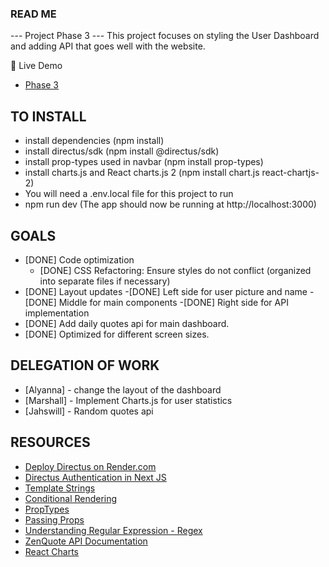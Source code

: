 ### READ ME
--- Project Phase 3 --- 
This project focuses on styling the User Dashboard and adding API that goes well with the website.

🚀 Live Demo
- [Phase 3](https://pen-and-pixel.vercel.app/)

## TO INSTALL
- install dependencies (npm install)
- install directus/sdk (npm install @directus/sdk)
- install prop-types used in navbar (npm install prop-types)
- install charts.js and React charts.js 2 (npm install chart.js react-chartjs-2)
- You will need a .env.local file for this project to run
- npm run dev (The app should now be running at http://localhost:3000)

## GOALS
- [DONE] Code optimization
  - [DONE] CSS Refactoring: Ensure styles do not conflict (organized into separate files if necessary)
- [DONE] Layout updates
      -[DONE] Left side for user picture and name
      -[DONE] Middle for main components
      -[DONE] Right side for API implementation
- [DONE] Add daily quotes api for main dashboard.
- [DONE] Optimized for different screen sizes.

## DELEGATION OF WORK
- [Alyanna] - change the layout of the dashboard
- [Marshall] - Implement Charts.js for user statistics
- [Jahswill] - Random quotes api

## RESOURCES
- [Deploy Directus on Render.com](https://blog.jamin.sh/how-to-deploy-directus-to-rendercom)
- [Directus Authentication in Next JS](https://directus.io/docs/tutorials/getting-started/using-authentication-in-next-js)
- [Template Strings](https://developer.mozilla.org/en-US/docs/Web/JavaScript/Reference/Template_literals)
- [Conditional Rendering](https://react.dev/learn/conditional-rendering)
- [PropTypes](https://nextjs.org/learn/react-foundations/displaying-data-with-props)
- [Passing Props](https://react.dev/learn/passing-props-to-a-component)
- [Understanding Regular Expression - Regex](https://developer.mozilla.org/en-US/docs/Web/JavaScript/Guide/Regular_expressions)  
- [ZenQuote API Documentation](https://docs.zenquotes.io/zenquotes-documentation/)
- [React Charts](https://react-chartjs-2.js.org/)
